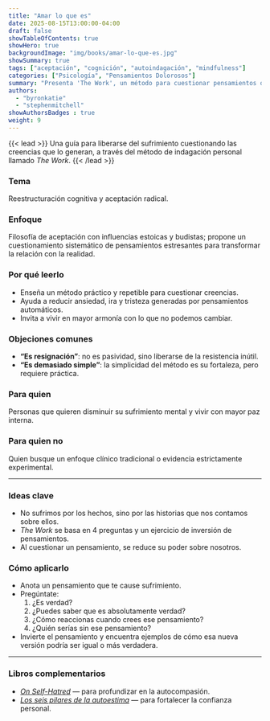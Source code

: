 ```yaml
---
title: "Amar lo que es"
date: 2025-08-15T13:00:00-04:00
draft: false
showTableOfContents: true
showHero: true
backgroundImage: "img/books/amar-lo-que-es.jpg"
showSummary: true
tags: ["aceptación", "cognición", "autoindagación", "mindfulness"]
categories: ["Psicología", "Pensamientos Dolorosos"]
summary: "Presenta 'The Work', un método para cuestionar pensamientos que generan sufrimiento y abrirse a la realidad tal como es."
authors:
  - "byronkatie"
  - "stephenmitchell"
showAuthorsBadges : true
weight: 9
---
```


{{< lead >}}
Una guía para liberarse del sufrimiento cuestionando las creencias que lo generan, a través del método de indagación personal llamado *The Work*.
{{< /lead >}}

### Tema
Reestructuración cognitiva y aceptación radical.

### Enfoque
Filosofía de aceptación con influencias estoicas y budistas; propone un cuestionamiento sistemático de pensamientos estresantes para transformar la relación con la realidad.

### Por qué leerlo
* Enseña un método práctico y repetible para cuestionar creencias.
* Ayuda a reducir ansiedad, ira y tristeza generadas por pensamientos automáticos.
* Invita a vivir en mayor armonía con lo que no podemos cambiar.

### Objeciones comunes
- **“Es resignación”**: no es pasividad, sino liberarse de la resistencia inútil.
- **“Es demasiado simple”**: la simplicidad del método es su fortaleza, pero requiere práctica.

### Para quien
Personas que quieren disminuir su sufrimiento mental y vivir con mayor paz interna.

### Para quien no
Quien busque un enfoque clínico tradicional o evidencia estrictamente experimental.

---

### Ideas clave
- No sufrimos por los hechos, sino por las historias que nos contamos sobre ellos.
- *The Work* se basa en 4 preguntas y un ejercicio de inversión de pensamientos.
- Al cuestionar un pensamiento, se reduce su poder sobre nosotros.

### Cómo aplicarlo
- Anota un pensamiento que te cause sufrimiento.
- Pregúntate:  
  1. ¿Es verdad?  
  2. ¿Puedes saber que es absolutamente verdad?  
  3. ¿Cómo reaccionas cuando crees ese pensamiento?  
  4. ¿Quién serías sin ese pensamiento?  
- Invierte el pensamiento y encuentra ejemplos de cómo esa nueva versión podría ser igual o más verdadera.

---

### Libros complementarios
- [*On Self-Hatred*](/es/books/psychology/on-self-hatred) — para profundizar en la autocompasión.
- [*Los seis pilares de la autoestima*](/es/books/psychology/los-seis-pilares-de-la-autoestima) — para fortalecer la confianza personal.
